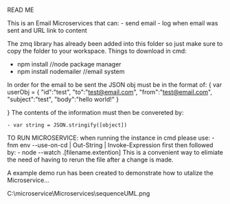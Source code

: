 READ ME

This is an Email Microservices that can:
    - send email
    - log when email was sent and URL link to content

The zmq library has already been added into this folder so just make sure to copy the folder to your workspace.
Things to download in cmd:
 - npm install //node package manager
 - npm install nodemailer  //email system
 
 
In order for the email to be sent the JSON obj must be in the format of:
{
     var userObj = {
      "id":"test",
      "to":"test@email.com",
      "from":"test@email.com",
      "subject":"test",
      "body":"hello world!"
     }

}
The contents of the information must then be convereted by:

    - var string = JSON.stringify([object])

TO RUN MICROSERVICE:
    when running the instance in cmd please use:
        - fnm env --use-on-cd | Out-String | Invoke-Expression
    first then followed by:
        - node --watch .\[filename.extention] 
This is a convenient way to elimiate the need of having to rerun the file after a change is made.

A example demo run has been created to demonstrate how to utalize the Microservice...

C:\microservice\Microservices\sequenceUML.png
